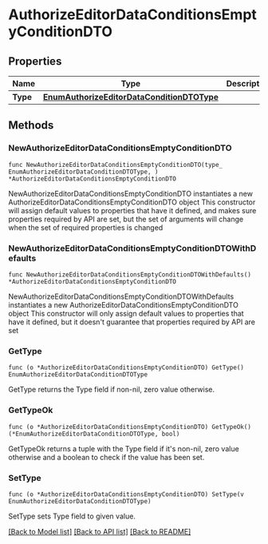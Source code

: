 # AuthorizeEditorDataConditionsEmptyConditionDTO

## Properties

Name | Type | Description | Notes
------------ | ------------- | ------------- | -------------
**Type** | [**EnumAuthorizeEditorDataConditionDTOType**](EnumAuthorizeEditorDataConditionDTOType.md) |  | 

## Methods

### NewAuthorizeEditorDataConditionsEmptyConditionDTO

`func NewAuthorizeEditorDataConditionsEmptyConditionDTO(type_ EnumAuthorizeEditorDataConditionDTOType, ) *AuthorizeEditorDataConditionsEmptyConditionDTO`

NewAuthorizeEditorDataConditionsEmptyConditionDTO instantiates a new AuthorizeEditorDataConditionsEmptyConditionDTO object
This constructor will assign default values to properties that have it defined,
and makes sure properties required by API are set, but the set of arguments
will change when the set of required properties is changed

### NewAuthorizeEditorDataConditionsEmptyConditionDTOWithDefaults

`func NewAuthorizeEditorDataConditionsEmptyConditionDTOWithDefaults() *AuthorizeEditorDataConditionsEmptyConditionDTO`

NewAuthorizeEditorDataConditionsEmptyConditionDTOWithDefaults instantiates a new AuthorizeEditorDataConditionsEmptyConditionDTO object
This constructor will only assign default values to properties that have it defined,
but it doesn't guarantee that properties required by API are set

### GetType

`func (o *AuthorizeEditorDataConditionsEmptyConditionDTO) GetType() EnumAuthorizeEditorDataConditionDTOType`

GetType returns the Type field if non-nil, zero value otherwise.

### GetTypeOk

`func (o *AuthorizeEditorDataConditionsEmptyConditionDTO) GetTypeOk() (*EnumAuthorizeEditorDataConditionDTOType, bool)`

GetTypeOk returns a tuple with the Type field if it's non-nil, zero value otherwise
and a boolean to check if the value has been set.

### SetType

`func (o *AuthorizeEditorDataConditionsEmptyConditionDTO) SetType(v EnumAuthorizeEditorDataConditionDTOType)`

SetType sets Type field to given value.



[[Back to Model list]](../README.md#documentation-for-models) [[Back to API list]](../README.md#documentation-for-api-endpoints) [[Back to README]](../README.md)


